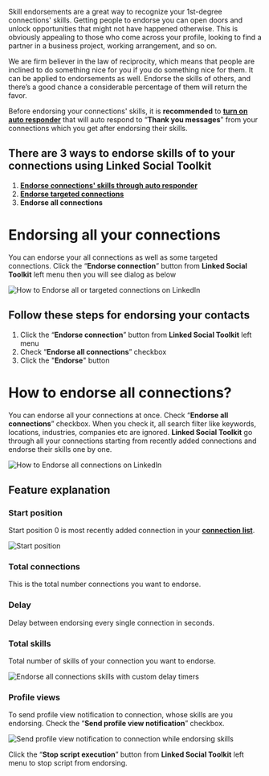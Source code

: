 Skill endorsements are a great way to recognize your 1st-degree connections' skills. Getting people to endorse you can open doors and unlock opportunities that might not have happened otherwise. This is obviously appealing to those who come across your profile, looking to find a partner in a business project, working arrangement, and so on.

We are firm believer in the law of reciprocity, which means that people are inclined to do something nice for you if you do something nice for them. It can be applied to endorsements as well. Endorse the skills of others, and there’s a good chance a considerable percentage of them will return the favor.

Before endorsing your connections' skills, it is **recommended** to [**turn on auto responder**](https://github.com/ZiaUrR3hman/LinkedSocialToolkit/wiki/How-to-auto-respond-messages#auto-respond-to-thank-you-for-endorsing-my-xyz-skill-messages) that will auto respond to “**Thank you messages**” from your connections which you get after endorsing their skills.

## There are 3 ways to endorse skills of to your connections using Linked Social Toolkit
1. [**Endorse connections' skills through auto responder**](https://github.com/ZiaUrR3hman/LinkedSocialToolkit/wiki/How-to-endorse-connections-skills-if-someone-message-you)
2. [**Endorse targeted connections**](https://github.com/ZiaUrR3hman/LinkedSocialToolkit/wiki/How-to-endorse-targeted-connections)
3. **Endorse all connections**

# Endorsing all your connections
You can endorse your all connections as well as some targeted connections. Click the “**Endorse connection**” button from **Linked Social Toolkit** left menu then you will see dialog as below

![How to Endorse all or targeted connections on LinkedIn](https://github.com/ZiaUrR3hman/LinkedSocialToolkit/raw/master/images/Endorsing-targeted-or-all-my-connections-on-linkedin.png)

## Follow these steps for endorsing your contacts
1. Click the “**Endorse connection**” button from **Linked Social Toolkit** left menu
2. Check “**Endorse all connections**” checkbox
3. Click the "**Endorse**" button

# How to endorse all connections?
You can endorse all your connections at once. Check “**Endorse all connections**” checkbox. When you check it, all search filter like keywords, locations, industries, companies etc are ignored. **Linked Social Toolkit** go through all your connections starting from recently added connections and endorse their skills one by one.

![How to Endorse all connections on LinkedIn](https://github.com/ZiaUrR3hman/LinkedSocialToolkit/raw/master/images/Endorse-all-connections.png)

## Feature explanation
### Start position
Start position 0 is most recently added connection in your [**connection list**](https://www.linkedin.com/search/results/people/?facetNetwork=%5B%22F%22%5D&origin=FACETED_SEARCH).

![Start position](https://github.com/ZiaUrR3hman/LinkedSocialToolkit/raw/master/images/Start-position-MyNetwork.png)

### Total connections
This is the total number connections you want to endorse.

### Delay
Delay between endorsing every single connection in seconds.

### Total skills
Total number of skills of your connection you want to endorse.

![Endorse all connections skills with custom delay timers](https://github.com/ZiaUrR3hman/LinkedSocialToolkit/raw/master/images/Endorse-all-connections-skills-with-custom-delay-timers-on-LinkedIn.png)


### Profile views
To send profile view notification to connection, whose skills are you endorsing. Check the “**Send profile view notification**” checkbox.

![Send profile view notification to connection while endorsing skills](https://github.com/ZiaUrR3hman/LinkedSocialToolkit/raw/master/images/send-profile-view.png)

Click the “**Stop script execution**” button from **Linked Social Toolkit** left menu to stop script from endorsing.


